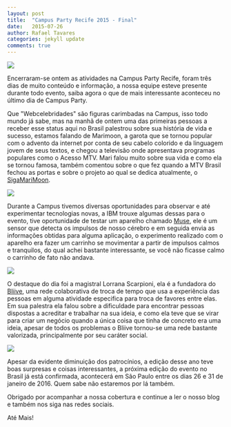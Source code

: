 ```yaml
---
layout: post
title:  "Campus Party Recife 2015 - Final"
date:   2015-07-26 
author: Rafael Tavares
categories: jekyll update
comments: true
---
```

![](https://raw.githubusercontent.com/recursivejr/recursivejr.github.io/master/images/posts/CPRecife-F1.jpg)

Encerraram-se ontem as atividades na Campus Party Recife, foram três dias de muito conteúdo e informação, a nossa equipe esteve presente durante todo evento, saiba agora o que de mais interessante aconteceu no último dia de Campus Party.

Que "Webcelebridades" são figuras carimbadas na Campus, isso todo mundo já sabe, mas na manhã de ontem uma das primeiras pessoas a receber esse status aqui no Brasil palestrou sobre sua história de vida e sucesso, estamos falando de Marimoon, a garota que se tornou popular com o advento da internet por conta de seu cabelo colorido e da linguagem jovem de seus textos, e chegou a televisão onde apresentava programas populares como o Acesso MTV. Mari falou muito sobre sua vida e como ela se tornou famosa, também comentou sobre o que fez quando a MTV Brasil fechou as portas e sobre o projeto ao qual se dedica atualmente, o [SigaMariMoon].

![](https://raw.githubusercontent.com/recursivejr/recursivejr.github.io/master/images/posts/CPRecife-F2.jpg)

Durante a Campus tivemos diversas oportunidades para observar e até experimentar tecnologias novas, a IBM trouxe algumas dessas para o evento, tive oportunidade de testar um aparelho chamado [Muse], ele é um sensor que detecta os impulsos de nosso cérebro e em seguida envia as informações obtidas para alguma aplicação, o experimento realizado com o aparelho era fazer um carrinho se movimentar a partir de impulsos calmos e tranquilos, do qual achei bastante interessante, se você não ficasse calmo o carrinho de fato não andava.

![](https://raw.githubusercontent.com/recursivejr/recursivejr.github.io/master/images/posts/CPRecife-F3.jpg)

O destaque do dia foi a magistral Lorrana Scarpioni, ela é a fundadora do [Bliive], uma rede colaborativa de troca de tempo que usa a experiência das pessoas em alguma atividade especifica para troca de favores entre elas. Em sua palestra ela falou sobre a dificuldade para encontrar pessoas dispostas a acreditar e trabalhar na sua ideia, e como ela teve que se virar para criar um negócio quando a única coisa que tinha de concreto era uma ideia, apesar de todos os problemas o Bliive tornou-se uma rede bastante valorizada, principalmente por seu caráter social.  

![](https://raw.githubusercontent.com/recursivejr/recursivejr.github.io/master/images/posts/CPRecife-F4.jpg)


Apesar da evidente diminuição dos patrocínios, a edição desse ano teve boas surpresas e coisas interessantes, a próxima edição do evento no Brasil já está confirmada, acontecerá em São Paulo entre os dias 26 e 31 de janeiro de 2016. Quem sabe não estaremos por lá também. 

Obrigado por acompanhar a nossa cobertura e continue a ler o nosso blog e também nos siga nas redes sociais.

Até Mais!

[Bliive]:http://bliive.com/
[Muse]:http://meetmuse.com/
[SigaMariMoon]:https://www.youtube.com/playlist?list=PLJVSxRkg8df3CzsvDPP2FvpcYmxqHhFZG